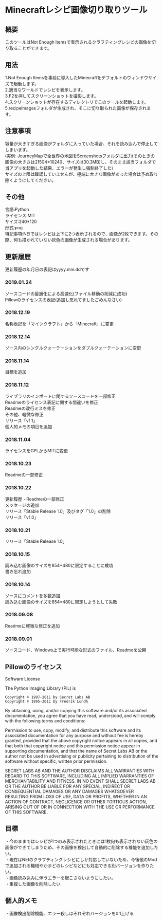 # Minecraftレシピ画像切り取りツール

## 概要

このツールはNot Enough Itemsで表示されるクラフティングレシピの画像を切り取ることができます。

## 用法

1.Not Enough Itemsを事前に導入したMinecraftをデフォルトのウィンドウサイズで起動します。  
2.適当なワールドでレシピを表示します。  
3.F2を押してスクリーンショットを撮影します。  
4.スクリーンショットが存在するディレクトリでこのツールを起動します。  
5.recipeImagesフォルダが生成され、そこに切り取られた画像が保存されます。  

## 注意事項

容量が大きすぎる画像がフォルダに入っていた場合、それを読み込んで停止してしまいます。  
(実例: JourneyMapで全世界の地図をScreenshotsフォルダに出力(そのときの画像の大きさは21504*10240、サイズは30.3MB)し、そのまま該当フォルダで当アプリを起動した結果、エラーが発生し強制終了した)  
サイズの上限は確認していませんが、極端に大きな画像があった場合は予め取り除くようにしてください。

## その他

言語:Python  
ライセンス:MIT  
サイズ:240*120  
形式:png  
特記事項:NEIではレシピは上下に2つ表示されるので、画像が2枚できます。その際、何も描かれていない灰色の画像が生成される場合があります。

## 更新履歴

更新履歴の年月日の表記はyyyy.mm.ddです

### 2019.01.24

ソースコードの最適化による高速化(ファイル移動の削減に成功)  
Pillowのライセンスの表記(追加し忘れてましたごめんなさい)

### 2018.12.19

名称表記を「マインクラフト」から「Minecraft」に変更

### 2018.12.14

ソース内のシングルクォーテーションをダブルクォーテーションに変更

### 2018.11.14

目標を追加

### 2018.11.12

ライブラリのインポートに関するソースコードを一部修正  
Readmeのライセンス表記に関する間違いを修正  
Readmeの改行ミスを修正  
その他、軽微な修正  
リリース「v1.1」  
個人的メモの項目を追加

### 2018.11.04

ライセンスをGPLからMITに変更

### 2018.10.23

Readmeの一部修正

### 2018.10.22

更新履歴・Readmeの一部修正  
メッセージの追加  
リリース「Stable Release 1.0」及びタグ「1.0」の削除  
リリース「v1.0」

### 2018.10.21

リリース「Stable Release 1.0」

### 2018.10.15

読み込む画像のサイズを854*480に限定することに成功  
書き忘れ追加

### 2018.10.14

ソースにコメントを多数追加  
読み込む画像のサイズを854*480に限定しようとして失敗

### 2018.09.08

Readmeに軽微な修正を追加

### 2018.09.01

ソースコード、Windows上で実行可能な形式のファイル、Readmeを公開

## Pillowのライセンス

Software License  

The Python Imaging Library (PIL) is  

    Copyright © 1997-2011 by Secret Labs AB  
    Copyright © 1995-2011 by Fredrik Lundh  

By obtaining, using, and/or copying this software and/or its associated documentation, you agree that you have read, understood, and will comply with the following terms and conditions:  

Permission to use, copy, modify, and distribute this software and its associated documentation for any purpose and without fee is hereby granted, provided that the above copyright notice appears in all copies, and that both that copyright notice and this permission notice appear in supporting documentation, and that the name of Secret Labs AB or the author not be used in advertising or publicity pertaining to distribution of the software without specific, written prior permission.  

SECRET LABS AB AND THE AUTHOR DISCLAIMS ALL WARRANTIES WITH REGARD TO THIS SOFTWARE, INCLUDING ALL IMPLIED WARRANTIES OF MERCHANTABILITY AND FITNESS. IN NO EVENT SHALL SECRET LABS AB OR THE AUTHOR BE LIABLE FOR ANY SPECIAL, INDIRECT OR CONSEQUENTIAL DAMAGES OR ANY DAMAGES WHATSOEVER RESULTING FROM LOSS OF USE, DATA OR PROFITS, WHETHER IN AN ACTION OF CONTRACT, NEGLIGENCE OR OTHER TORTIOUS ACTION, ARISING OUT OF OR IN CONNECTION WITH THE USE OR PERFORMANCE OF THIS SOFTWARE.  

## 目標

・今のままではレシピが1つのみ表示されたときには1枚何も表示されない灰色の画像ができてしまうため、その画像を検出して自動的に削除する機能を追加したい。  
・現在はNEIのクラフティングレシピにしか対応していないため、今後他のModで追加される機械やかまどのレシピなどにも対応できる別バージョンを作りたい。  
・画像読み込みに伴うエラーを起こさないようにしたい。  
・重複した画像を削除したい

## 個人的メモ

・画像検出削除機能、エラー殺しはそれぞれバージョンを0.1上げる